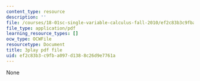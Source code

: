 ```yaml
---
content_type: resource
description: ''
file: /courses/18-01sc-single-variable-calculus-fall-2010/ef2c83b3c9fba097d1388c26d9e7761a_jBkXbAgMj6s.pdf
file_type: application/pdf
learning_resource_types: []
ocw_type: OCWFile
resourcetype: Document
title: 3play pdf file
uid: ef2c83b3-c9fb-a097-d138-8c26d9e7761a
---
```

None

